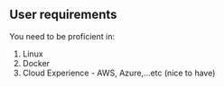 ## User requirements

You need to be proficient in:

1. Linux 
2. Docker 
3. Cloud Experience - AWS, Azure,...etc (nice to have)